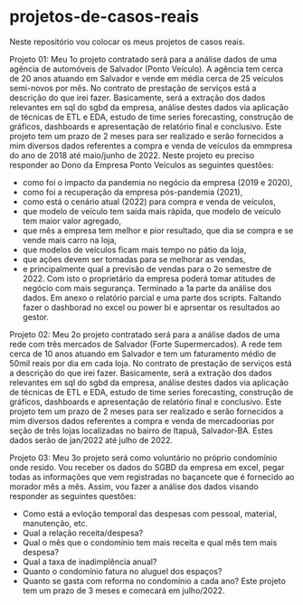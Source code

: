 # projetos-de-casos-reais
Neste repositório vou colocar os meus projetos de casos reais.

Projeto 01:
Meu 1o projeto contratado será para a análise dados de uma agência de automóveis de Salvador (Ponto Veículo).
A agência tem cerca de 20 anos atuando em Salvador e vende em média cerca de 25 veículos semi-novos por mês.
No contrato de prestação de serviços está a descrição do que irei fazer. 
Basicamente, será a extração dos dados relevantes em sql do sgbd da empresa, análise destes dados via aplicação de técnicas de ETL e EDA, 
estudo de time series forecasting, construção de gráficos, dashboards e apresentação de relatório final e conclusivo.
Este projeto tem um prazo de 2 meses para ser realizado e serão fornecidos a mim diversos dados referentes a compra e venda de 
veículos da emmpresa do ano de 2018 até maio/junho de 2022. 
Neste projeto eu preciso responder ao Dono da Empresa Ponto Veículos as seguintes questões: 
- como foi o impacto da pandemia no negócio da empresa (2019 e 2020), 
- como foi a recuperação da empresa pós-pandemia (2021), 
- como está o cenário atual (2022) para compra e venda de veículos, 
- que modelo de veículo tem saída mais rápida, que modelo de veículo tem maior valor agregado, 
- que mês a empresa tem melhor e pior resultado, que dia se compra e se vende mais carro na loja, 
- que modelos de veículos ficam mais tempo no pátio da loja, 
- que ações devem ser tomadas para se melhorar as vendas, 
- e principalmente qual a previsão de vendas para o 2o semestre de 2022.
Com isto o proprietário da empresa poderá tomar atitudes de negócio com mais segurança.
Terminado a 1a parte da análise dos dados. Em anexo o relatório parcial e uma parte dos scripts.
Faltando fazer o dashborad no excel ou power bi e aprsentar os resultados ao gestor.

Projeto 02:
Meu 2o projeto contratado será para a análise dados de uma rede com três mercados de Salvador (Forte Supermercados).
A rede tem cerca de 10 anos atuando em Salvador e tem um faturamento médio de 50mil reais por dia em cada loja.
No contrato de prestação de serviços está a descrição do que irei fazer. 
Basicamente, será a extração dos dados relevantes em sql do sgbd da empresa, análise destes dados via aplicação de técnicas de ETL e EDA, 
estudo de time series forecasting, construção de gráficos, dashboards e apresentação de relatório final e conclusivo.
Este projeto tem um prazo de 2 meses para ser realizado e serão fornecidos a mim diversos dados referentes a compra e venda de 
mercadoorias por seção de três lojas localizadas no bairro de Itapuã, Salvador-BA. Estes dados serão de jan/2022 até julho de 2022. 

Projeto 03:
Meu 3o projeto será como voluntário no próprio condomínio onde resido. Vou receber os dados do SGBD da empresa em excel, pegar todas as informações que 
vem registradas no baçancete que é fornecido ao morador mês a mês. Assim, vou fazer a análise dos dados visando responder as seguintes questões:
- Como está a evloção temporal das despesas com pessoal, material, manutenção, etc.
- Qual a relação receita/despesa?
- Qual o mês que o condomínio tem mais receita e qual mês tem mais despesa?
- Qual a taxa de inadimplência anual?
- Quanto o condomínio fatura no aluguel dos espaços?
- Quanto se gasta com reforma no condomínio a cada ano?
Este projeto tem um prazo de 3 meses e comecará em julho/2022.
